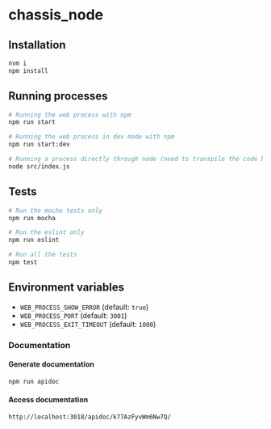# chassis_node

## Installation

```bash
nvm i
npm install
```

## Running processes

```sh
# Running the web process with npm
npm run start

# Running the web process in dev mode with npm
npm run start:dev

# Running a process directly through node (need to transpile the code beforehand)
node src/index.js
```

## Tests

```bash
# Run the mocha tests only
npm run mocha

# Run the eslint only
npm run eslint

# Run all the tests
npm test
```

## Environment variables

- `WEB_PROCESS_SHOW_ERROR` (default: `true`)
- `WEB_PROCESS_PORT` (default: `3001`)
- `WEB_PROCESS_EXIT_TIMEOUT` (default: `1000`)

### Documentation

#### Generate documentation

```sh
npm run apidoc
```

#### Access documentation

`http://localhost:3018/apidoc/k77AzFyvWm6Nw7Q/`
